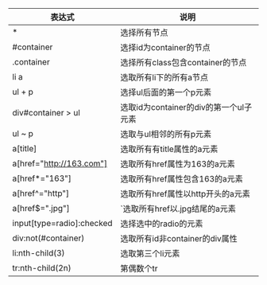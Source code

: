 |表达式	|说明|
|--|--|
|*|	选择所有节点|
|#container|	选择id为container的节点|
|.container	|选择所有class包含container的节点|
|li a	|选取所有li下的所有a节点|
|ul + p	|选择ul后面的第一个p元素|
|div#container > ul	|选取id为container的div的第一个ul子元素|
|ul ~ p	|选取与ul相邻的所有p元素|
|a[title]|	选取所有有title属性的a元素|
|a[href="http://163.com"]|	选取所有href属性为163的a元素|
|a[href*="163"]	|选取所有href属性包含163的a元素|
|a[href^="http"]	|选取所有href属性以http开头的a元素|
|a[href$=".jpg"]	|`选取所有href以.jpg结尾的a元素|
|input[type=radio]:checked|	选择选中的radio的元素|
|div:not(#container)	|选取所有id非container的div属性|
|li:nth-child(3)|	选取第三个li元素|
|tr:nth-child(2n)|	第偶数个tr|
